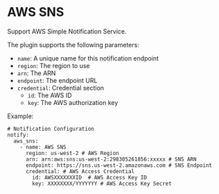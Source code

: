 # AWS SNS

Support AWS Simple Notification Service.

The plugin supports the following parameters:

* `name`: A unique name for this notification endpoint
* `region`: The region to use
* `arn`: The ARN
* `endpoint`: The endpoint URL
* `credential`: Credential section
  * `id`: The AWS ID
  * `key`: The AWS authorization key

Example:

```
# Notification Configuration
notify:
  aws_sns:
    - name: AWS SNS
      region: us-west-2 # AWS Region
      arn: arn:aws:sns:us-west-2:298305261856:xxxxx # SNS ARN
      endpoint: https://sns.us-west-2.amazonaws.com # SNS Endpoint
      credential: # AWS Access Credential
        id: AWSXXXXXXXID  # AWS Access Key ID
        key: XXXXXXXX/YYYYYYY # AWS Access Key Secret
```
